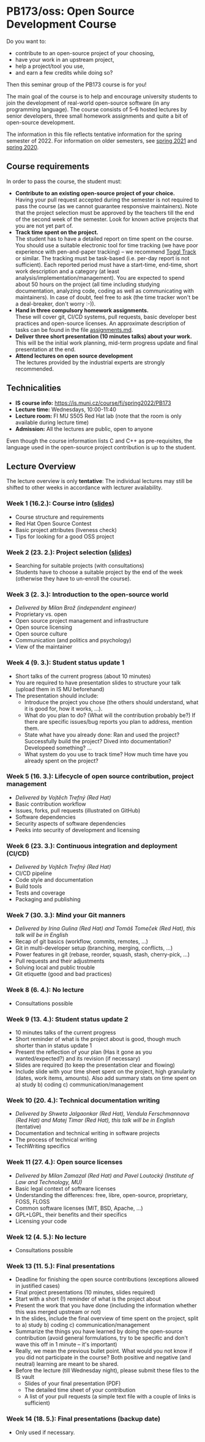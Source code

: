 # PB173/oss: Open Source Development Course

Do you want to:

* contribute to an open-source project of your choosing,
* have your work in an upstream project,
* help a project/tool you use,
* and earn a few credits while doing so?

Then this seminar group of the PB173 course is for you!

The main goal of the course is to help and encourage university students to join the development of real-world open-source software (in any programming language). The course consists of 5–6 hosted lectures by senior developers, three small homework assignments and quite a bit of open-source development.

The information in this file reflects tentative information for the spring semester of 2022. For information on older semesters, see [spring 2021](2021-spring/README.md) and [spring 2020](2020-spring/README.md).

## Course requirements

In order to pass the course, the student must:

* **Contribute to an existing open-source project of your choice.**  
Having your pull request accepted during the semester is not required to pass the course (as we cannot guarantee responsive maintainers). Note that the project selection must be approved by the teachers till the end of the second week of the semester. Look for known active projects that you are not yet part of.
* **Track time spent on the project.**  
The student has to have a detailed report on time spent on the course. You should use a suitable electronic tool for time tracking (we have poor experience with pen-and-paper tracking) – we recommend [Toggl Track](https://toggl.com/) or similar. The tracking must be task-based (i.e. per-day report is not sufficient). Each reported period must have a start-time, end-time, short work description and a category (at least analysis/implementation/management). You are expected to spend about 50 hours on the project (all time including studying documentation, analyzing code, coding as well as communicating with maintainers). In case of doubt, feel free to ask (the time tracker won't be a deal-breaker, don't worry :-)).
* **Hand in three compulsory homework assignments.**  
These will cover git, CI/CD systems, pull requests, basic developer best practices and open-source licenses. An approximate description of tasks can be found in the file [assignments.md](assignments.md).
* **Deliver three short presentation (10 minutes talks) about your work.**  
This will be the initial work planning, mid-term progress update and final presentation at the end.
* **Attend lectures on open source development**  
The lectures provided by the industrial experts are strongly recommended.

## Technicalities

* **IS course info:** https://is.muni.cz/course/fi/spring2022/PB173
* **Lecture time:** Wednesdays, 10:00-11:40
* **Lecture room:** FI MU S505 Red Hat lab (note that the room is only available during lecture time)
* **Admission:** All the lectures are public, open to anyone

Even though the course information lists C and C++ as pre-requisites, the language used in the open-source project contribution is up to the student.

## Lecture Overview

The lecture overview is only **tentative**: The individual lectures may still be shifted to other weeks in accordance with lecturer availability.

### Week 1 (16.2.): Course intro ([slides](01-intro.pdf))

* Course structure and requirements
* Red Hat Open Source Contest
* Basic project attributes (liveness check)
* Tips for looking for a good OSS project

### Week 2 (23. 2.): Project selection ([slides](02-project-selection.pdf))

* Searching for suitable projects (with consultations)
* Students have to choose a suitable project by the end of the week (otherwise they have to un-enroll the course).

### Week 3 (2. 3.): Introduction to the open-source world

* _Delivered by Milan Brož (independent engineer)_
* Proprietary vs. open
* Open source project management and infrastructure
* Open source licensing
* Open source culture
* Communication (and politics and psychology)
* View of the maintainer

### Week 4 (9. 3.): Student status update 1

* Short talks of the current progress (about 10 minutes)
* You are required to have presentation slides to structure your talk (upload them in IS MU beforehand)
* The presentation should include:
  * Introduce the project you chose (the others should understand, what it is good for, how it works, ...).
  * What do you plan to do? (What will the contribution probably be?) If there are specific issues/bug reports you plan to address, mention them.
  * State what have you already done: Ran and used the project? Successfully build the project? Dived into documentation? Developeed something? ...
  * What system do you use to track time? How much time have you already spent on the project?

### Week 5 (16. 3.): Lifecycle of open source contribution, project management

* _Delivered by Vojtěch Trefný (Red Hat)_
* Basic contribution workflow
* Issues, forks, pull requests (illustrated on GitHub)
* Software dependencies
* Security aspects of software dependencies
* Peeks into security of development and licensing

### Week 6 (23. 3.): Continuous integration and deployment (CI/CD)

* _Delivered by Vojtěch Trefný (Red Hat)_
* CI/CD pipeline
* Code style and documentation
* Build tools
* Tests and coverage
* Packaging and publishing

### Week 7 (30. 3.): Mind your Git manners

* _Delivered by Irina Gulina (Red Hat) and Tomáš Tomeček (Red Hat), this talk will be in English_
* Recap of git basics (workflow, commits, remotes, ...)
* Git in multi-developer setup (branching, merging, conflicts, ...)
* Power features in git (rebase, reorder, squash, stash, cherry-pick, ...)
* Pull requests and their adjustments
* Solving local and public trouble
* Git etiquette (good and bad practices)

### Week 8 (6. 4.): No lecture

* Consultations possible

### Week 9 (13. 4.): Student status update 2

* 10 minutes talks of the current progress
* Short reminder of what is the project about is good, though much shorter than in status update 1
* Present the reflection of your plan (Has it gone as you wanted/expected?) and its revision (if necessary)
* Slides are required (to keep the presentation clear and flowing)
* Include slide with your time sheet spent on the project, high granularity (dates, work items, amounts). Also add summary stats on time spent on a) study b) coding c) communication/management

### Week 10 (20. 4.): Technical documentation writing

* _Delivered by Shweta Jalgaonkar (Red Hat), Vendula Ferschmannova (Red Hat) and Matej Timar (Red Hat), this talk will be in English_ (tentative)
* Documentation and technical writing in software projects
* The process of technical writing
* TechWriting specifics

### Week 11 (27. 4.): Open source licenses

* _Delivered by Milan Zamazal (Red Hat) and Pavel Loutocký (Institute of Law and Technology, MU)_
* Basic legal context of software licenses
* Understanding the differences: free, libre, open-source, proprietary, FOSS, FLOSS
* Common software licenses (MIT, BSD, Apache, ...)
* GPL+LGPL, their benefits and their specifics
* Licensing your code

### Week 12 (4. 5.): No lecture

* Consultations possible

### Week 13 (11. 5.): Final presentations

* Deadline for finishing the open source contributions (exceptions allowed in justified cases)
* Final project presentations (10 minutes, slides required)
* Start with a short (!) reminder of what is the project about
* Present the work that you have done (including the information whether this was merged upstream or not)
* In the slides, include the final overview of time spent on the project, split to a) study b) coding c) communication/management
* Summarize the things you have learned by doing the open-source contribution (avoid general formulations, try to be specific and don't wave this off in 1 minute – it's important)
* Really, we mean the previous bullet point. What would you not know if you did not participate in the course? Both positive and negative (and neutral) learning are meant to be shared.
* Before the lecture (till Wednesday night), please submit these files to the IS vault
  * Slides of your final presentation (PDF)
  * The detailed time sheet of your contribution
  * A list of your pull requests (a simple text file with a couple of links is sufficient)

### Week 14 (18. 5.): Final presentations (backup date)

* Only used if necessary.
